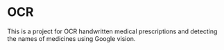 # OCR

This is a project for OCR handwritten medical prescriptions and detecting the names of medicines using Google vision.
